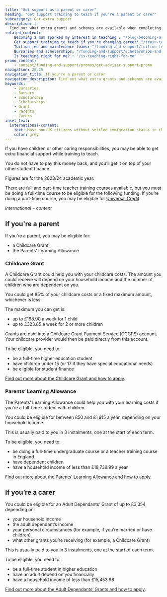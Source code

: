 ```yaml
---
title: "Get support as a parent or carer"
heading: "Get support training to teach if you're a parent or carer"
subcategory: Get extra support
description: |-
  Find out what extra grants and schemes are available when completing your teacher training if you have children or other caring responsibilities.
related_content:
    Becoming a mum sparked my interest in teaching : "/blog/becoming-a-mum-sparked-my-interest-in-teaching"
    Get support training to teach if you're changing career: "/train-to-be-a-teacher/if-you-want-to-change-career"
    Tuition fee and maintenance loans: "/funding-and-support/tuition-fee-and-maintenance-loans"
    Bursaries and scholarships: "/funding-and-support/scholarships-and-bursaries"
    Is teaching right for me? : "/is-teaching-right-for-me"
promo_content:
    - content/funding-and-support/promos/get-adviser-support-promo
navigation: 20.25
navigation_title: If you're a parent or carer
navigation_description: Find out what extra grants and schemes are available if you have children or other caring responsibilities.
keywords:
    - Bursaries
    - Bursary
    - Scholarship
    - Scholarships
    - Grant
    - Parents
    - Carers
inset_text:
  international-content:
    text: Most non-UK citizens without settled immigration status in the UK will not be eligible for this financial support. Find out about the <a href="/non-uk-teachers/fees-and-funding-for-non-uk-trainees">financial support available for non-UK citizens</a>.
    color: grey
---
```


If you have children or other caring responsibilities, you may be able to get extra financial support while training to teach. 

You do not have to pay this money back, and you’ll get it on top of your other student finance.

Figures are for the 2023/24 academic year.

There are full and part-time teacher training courses available, but you must be doing a full-time course to be eligible for the following funding. If you’re doing a part-time course, you may be eligible for [Universal Credit](https://www.gov.uk/guidance/universal-credit-and-students).

$international-content$

## If you're a parent

If you’re a parent, you may be eligible for: 

 * a Childcare Grant 
 * the Parents’ Learning Allowance 

### Childcare Grant 

A Childcare Grant could help you with your childcare costs. The amount you could receive will depend on your household income and the number of children who are dependent on you. 

You could get 85% of your childcare costs or a fixed maximum amount, whichever is less. 

The maximum you can get is: 

* up to £188.90 a week for 1 child 
* up to £323.85 a week for 2 or more children 

Grants are paid into a Childcare Grant Payment Service (CCGPS) account. Your childcare provider would then be paid directly from this account. 

To be eligible, you need to: 

* be a full-time higher education student 
* have children under 15 (or 17 if they have special educational needs) 
* be eligible for student finance 

[Find out more about the Childcare Grant and how to apply](https://www.gov.uk/childcare-grant). 

### Parents’ Learning Allowance 

The Parents’ Learning Allowance could help you with your learning costs if you’re a full-time student with children. 

You could be eligible for between £50 and £1,915 a year, depending on your household income. 

This is usually paid to you in 3 instalments, one at the start of each term. 

To be eligible, you need to: 

* be doing a full-time undergraduate course or a teacher training course in England 
* have dependent children 
* have a household income of less than £18,739.99 a year 

[Find out more about the Parents’ Learning Allowance and how to apply](https://www.gov.uk/parents-learning-allowance). 

## If you’re a carer 

You could be eligible for an Adult Dependants’ Grant of up to £3,354, depending on: 

* your household income 
* the adult dependant’s income 
* your personal circumstances (for example, if you’re married or have children) 
* what other grants you’re receiving (for example, a Childcare Grant) 

This is usually paid to you in 3 instalments, one at the start of each term. 

To be eligible, you need to: 

* be a full-time student in higher education 
* have an adult depend on you financially 
* have a household income of less than £15,453.98 

[Find out more about the Adult Dependants’ Grants and how to apply](https://www.gov.uk/adult-dependants-grant). 
